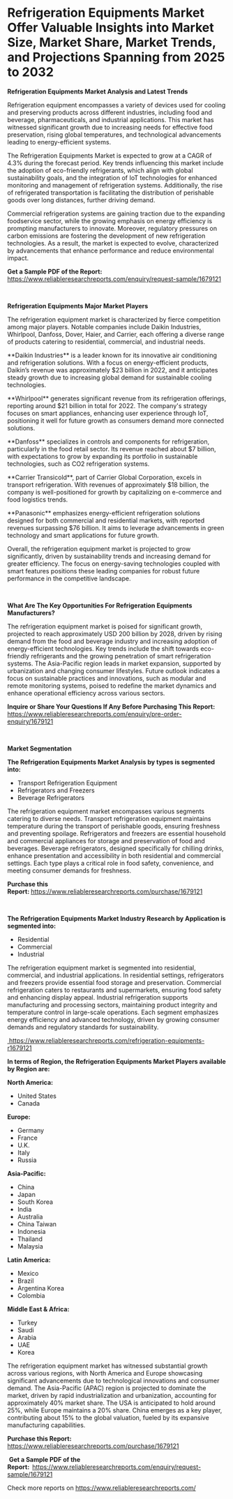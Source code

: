<p><h1>Refrigeration Equipments Market Offer Valuable Insights into Market Size, Market Share, Market Trends, and Projections Spanning from 2025 to 2032</h1></p><p><strong>Refrigeration Equipments Market Analysis and Latest Trends</strong></p>
<p><p>Refrigeration equipment encompasses a variety of devices used for cooling and preserving products across different industries, including food and beverage, pharmaceuticals, and industrial applications. This market has witnessed significant growth due to increasing needs for effective food preservation, rising global temperatures, and technological advancements leading to energy-efficient systems. </p><p>The Refrigeration Equipments Market is expected to grow at a CAGR of 4.3% during the forecast period. Key trends influencing this market include the adoption of eco-friendly refrigerants, which align with global sustainability goals, and the integration of IoT technologies for enhanced monitoring and management of refrigeration systems. Additionally, the rise of refrigerated transportation is facilitating the distribution of perishable goods over long distances, further driving demand. </p><p>Commercial refrigeration systems are gaining traction due to the expanding foodservice sector, while the growing emphasis on energy efficiency is prompting manufacturers to innovate. Moreover, regulatory pressures on carbon emissions are fostering the development of new refrigeration technologies. As a result, the market is expected to evolve, characterized by advancements that enhance performance and reduce environmental impact.</p></p>
<p><strong>Get a Sample PDF of the Report:&nbsp;</strong> <a href="https://www.reliableresearchreports.com/enquiry/request-sample/1679121?utm_campaign=3325&utm_medium=2&utm_source=Github&utm_content=ia&utm_term=24032025&utm_id=refrigeration-equipments">https://www.reliableresearchreports.com/enquiry/request-sample/1679121</a></p>
<p>&nbsp;</p>
<p><strong>Refrigeration Equipments Major Market Players</strong></p>
<p><p>The refrigeration equipment market is characterized by fierce competition among major players. Notable companies include Daikin Industries, Whirlpool, Danfoss, Dover, Haier, and Carrier, each offering a diverse range of products catering to residential, commercial, and industrial needs.</p><p>**Daikin Industries** is a leader known for its innovative air conditioning and refrigeration solutions. With a focus on energy-efficient products, Daikin’s revenue was approximately $23 billion in 2022, and it anticipates steady growth due to increasing global demand for sustainable cooling technologies.</p><p>**Whirlpool** generates significant revenue from its refrigeration offerings, reporting around $21 billion in total for 2022. The company's strategy focuses on smart appliances, enhancing user experience through IoT, positioning it well for future growth as consumers demand more connected solutions.</p><p>**Danfoss** specializes in controls and components for refrigeration, particularly in the food retail sector. Its revenue reached about $7 billion, with expectations to grow by expanding its portfolio in sustainable technologies, such as CO2 refrigeration systems.</p><p>**Carrier Transicold**, part of Carrier Global Corporation, excels in transport refrigeration. With revenues of approximately $18 billion, the company is well-positioned for growth by capitalizing on e-commerce and food logistics trends.</p><p>**Panasonic** emphasizes energy-efficient refrigeration solutions designed for both commercial and residential markets, with reported revenues surpassing $76 billion. It aims to leverage advancements in green technology and smart applications for future growth.</p><p>Overall, the refrigeration equipment market is projected to grow significantly, driven by sustainability trends and increasing demand for greater efficiency. The focus on energy-saving technologies coupled with smart features positions these leading companies for robust future performance in the competitive landscape.</p></p>
<p>&nbsp;</p>
<p><strong>What Are The Key Opportunities For Refrigeration Equipments Manufacturers?</strong></p>
<p><p>The refrigeration equipment market is poised for significant growth, projected to reach approximately USD 200 billion by 2028, driven by rising demand from the food and beverage industry and increasing adoption of energy-efficient technologies. Key trends include the shift towards eco-friendly refrigerants and the growing penetration of smart refrigeration systems. The Asia-Pacific region leads in market expansion, supported by urbanization and changing consumer lifestyles. Future outlook indicates a focus on sustainable practices and innovations, such as modular and remote monitoring systems, poised to redefine the market dynamics and enhance operational efficiency across various sectors.</p></p>
<p><strong>Inquire or Share Your Questions If Any Before Purchasing This Report:</strong> <a href="https://www.reliableresearchreports.com/enquiry/pre-order-enquiry/1679121?utm_campaign=3325&utm_medium=2&utm_source=Github&utm_content=ia&utm_term=24032025&utm_id=refrigeration-equipments">https://www.reliableresearchreports.com/enquiry/pre-order-enquiry/1679121</a></p>
<p>&nbsp;</p>
<p><strong>Market Segmentation</strong></p>
<p><strong>The Refrigeration Equipments Market Analysis by types is segmented into:</strong></p>
<p><ul><li>Transport Refrigeration Equipment</li><li>Refrigerators and Freezers</li><li>Beverage Refrigerators</li></ul></p>
<p><p>The refrigeration equipment market encompasses various segments catering to diverse needs. Transport refrigeration equipment maintains temperature during the transport of perishable goods, ensuring freshness and preventing spoilage. Refrigerators and freezers are essential household and commercial appliances for storage and preservation of food and beverages. Beverage refrigerators, designed specifically for chilling drinks, enhance presentation and accessibility in both residential and commercial settings. Each type plays a critical role in food safety, convenience, and meeting consumer demands for freshness.</p></p>
<p><strong>Purchase this Report:&nbsp;</strong><a href="https://www.reliableresearchreports.com/purchase/1679121?utm_campaign=3325&utm_medium=2&utm_source=Github&utm_content=ia&utm_term=24032025&utm_id=refrigeration-equipments">https://www.reliableresearchreports.com/purchase/1679121</a></p>
<p>&nbsp;</p>
<p><strong>The Refrigeration Equipments Market Industry Research by Application is segmented into:</strong></p>
<p><ul><li>Residential</li><li>Commercial</li><li>Industrial</li></ul></p>
<p><p>The refrigeration equipment market is segmented into residential, commercial, and industrial applications. In residential settings, refrigerators and freezers provide essential food storage and preservation. Commercial refrigeration caters to restaurants and supermarkets, ensuring food safety and enhancing display appeal. Industrial refrigeration supports manufacturing and processing sectors, maintaining product integrity and temperature control in large-scale operations. Each segment emphasizes energy efficiency and advanced technology, driven by growing consumer demands and regulatory standards for sustainability.</p></p>
<p><a href="https://www.reliableresearchreports.com/refrigeration-equipments-r1679121?utm_campaign=3325&utm_medium=2&utm_source=Github&utm_content=ia&utm_term=24032025&utm_id=refrigeration-equipments">&nbsp;https://www.reliableresearchreports.com/refrigeration-equipments-r1679121</a></p>
<p><strong>In terms of Region, the Refrigeration Equipments Market Players available by Region are:</strong></p>
<p>
    <p> <strong> North America: </strong>
        <ul>
            <li>United States</li>
            <li>Canada</li>
        </ul>
        </p> 
    <p> <strong> Europe: </strong>
        <ul>
            <li>Germany</li>
            <li>France</li>
            <li>U.K.</li>
            <li>Italy</li>
            <li>Russia</li>
        </ul>
        </p> 
    <p> <strong> Asia-Pacific: </strong>
        <ul>
            <li>China</li>
            <li>Japan</li>
            <li>South Korea</li>
            <li>India</li>
            <li>Australia</li>
            <li>China Taiwan</li>
            <li>Indonesia</li>
            <li>Thailand</li>
            <li>Malaysia</li>
        </ul>
        </p> 
    <p> <strong> Latin America: </strong>
        <ul>
            <li>Mexico</li>
            <li>Brazil</li>
            <li>Argentina Korea</li>
            <li>Colombia</li>
        </ul>
        </p> 
    <p> <strong> Middle East & Africa: </strong>
        <ul>
            <li>Turkey</li>
            <li>Saudi</li>
            <li>Arabia</li>
            <li>UAE</li>
            <li>Korea</li>
        </ul>
    </p>
    </p>
<p><p>The refrigeration equipment market has witnessed substantial growth across various regions, with North America and Europe showcasing significant advancements due to technological innovations and consumer demand. The Asia-Pacific (APAC) region is projected to dominate the market, driven by rapid industrialization and urbanization, accounting for approximately 40% market share. The USA is anticipated to hold around 25%, while Europe maintains a 20% share. China emerges as a key player, contributing about 15% to the global valuation, fueled by its expansive manufacturing capabilities.</p></p>
<p><strong>Purchase this Report: </strong><a href="https://www.reliableresearchreports.com/purchase/1679121?utm_campaign=3325&utm_medium=2&utm_source=Github&utm_content=ia&utm_term=24032025&utm_id=refrigeration-equipments">https://www.reliableresearchreports.com/purchase/1679121</a></p>
<p>&nbsp;<strong>Get a Sample PDF of the Report:&nbsp;&nbsp;</strong><a href="https://www.reliableresearchreports.com/enquiry/request-sample/1679121?utm_campaign=3325&utm_medium=2&utm_source=Github&utm_content=ia&utm_term=24032025&utm_id=refrigeration-equipments">https://www.reliableresearchreports.com/enquiry/request-sample/1679121</a></p>
<p><strong></strong></p>
<p>Check more reports on <a href="https://www.reliableresearchreports.com/?utm_campaign=3325&utm_medium=2&utm_source=Github&utm_content=ia&utm_term=24032025&utm_id=refrigeration-equipments">https://www.reliableresearchreports.com/</a></p>